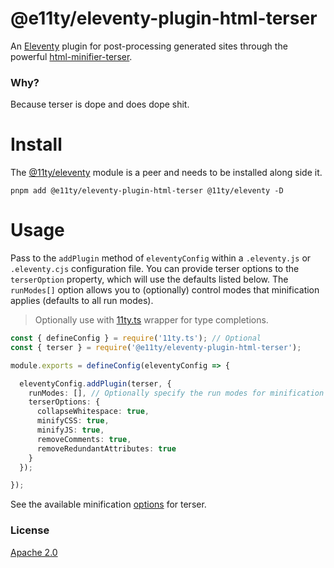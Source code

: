 # @e11ty/eleventy-plugin-html-terser

An [Eleventy](https://www.11ty.dev/) plugin for post-processing generated sites through the powerful [html-minifier-terser](https://terser.org/html-minifier-terser/).

### Why?

Because terser is dope and does dope shit.

# Install

The [@11ty/eleventy](https://www.npmjs.com/package/@11ty/eleventy) module is a peer and needs to be installed along side it.

```cli
pnpm add @e11ty/eleventy-plugin-html-terser @11ty/eleventy -D
```

# Usage

Pass to the `addPlugin` method of `eleventyConfig` within a `.eleventy.js` or `.eleventy.cjs` configuration file. You can provide terser options to the `terserOption` property, which will use the defaults listed below. The `runModes[]` option allows you to (optionally) control modes that minification applies (defaults to all run modes).

> Optionally use with [11ty.ts](https://github.com/panoply/e11ty/packages/11ty.ts) wrapper for type completions.

<!-- prettier-ignore -->
```ts
const { defineConfig } = require('11ty.ts'); // Optional
const { terser } = require('@e11ty/eleventy-plugin-html-terser');

module.exports = defineConfig(eleventyConfig => {

  eleventyConfig.addPlugin(terser, {
    runModes: [], // Optionally specify the run modes for minification
    terserOptions: {
      collapseWhitespace: true,
      minifyCSS: true,
      minifyJS: true,
      removeComments: true,
      removeRedundantAttributes: true
    }
  });

});
```

See the available minification [options](https://terser.org/html-minifier-terser/) for terser.

### License

[Apache 2.0](#LICENSE)
